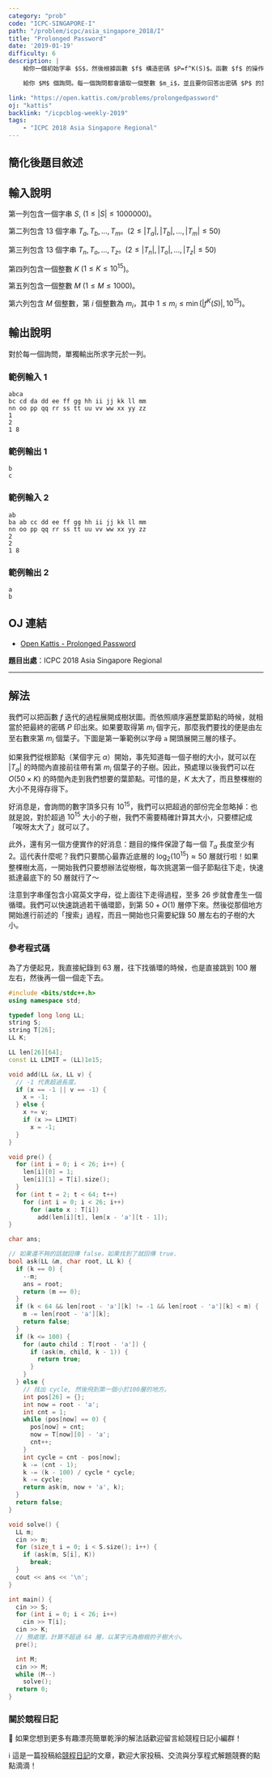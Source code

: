 ```yaml
---
category: "prob"
code: "ICPC-SINGAPORE-I"
path: "/problem/icpc/asia_singapore_2018/I"
title: "Prolonged Password"
date: '2019-01-19'
difficulty: 6
description: |
    給你一個初始字串 $S$，然後根據函數 $f$ 構造密碼 $P=f^K(S)$。函數 $f$ 的操作如下：對於 $S$ 的所有字元，把該字元同時換成對應的字串。同一個字元對應到的替換字串是固定的，如果看到 `a` 就換成 $T_a$、看到 `b` 就換成 $T_b$、依此類推。

    給你 $M$ 個詢問。每一個詢問都會讀取一個整數 $m_i$，並且要你回答出密碼 $P$ 的第 $m_i$ 個字元為何。

link: "https://open.kattis.com/problems/prolongedpassword"
oj: "kattis"
backlink: "/icpcblog-weekly-2019"
tags:
    - "ICPC 2018 Asia Singapore Regional"
---
```


## 簡化後題目敘述

<showvariable varname="description"></showvariable>

## 輸入說明

第一列包含一個字串 $S$, ($1\le |S|\le 1000000$)。

第二列包含 13 個字串 $T_a, T_b, \ldots, T_m$。($2\le |T_a|, |T_b|, \ldots, |T_m| \le 50$)

第三列包含 13 個字串 $T_n, T_o, \ldots, T_z$。($2\le |T_n|, |T_o|, \ldots, |T_z| \le 50$)

第四列包含一個整數 $K$ ($1\le K\le 10^{15}$)。

第五列包含一個整數 $M$ ($1\le M\le 1000$)。

第六列包含 $M$ 個整數，第 $i$ 個整數為 $m_i$，其中 $1\le m_i\le \min(|f^K(S)|, 10^{15})$。

## 輸出說明

對於每一個詢問，單獨輸出所求字元於一列。

### 範例輸入 1

```
abca
bc cd da dd ee ff gg hh ii jj kk ll mm
nn oo pp qq rr ss tt uu vv ww xx yy zz
1
2
1 8
```

### 範例輸出 1

```
b
c
```

### 範例輸入 2

```
ab
ba ab cc dd ee ff gg hh ii jj kk ll mm
nn oo pp qq rr ss tt uu vv ww xx yy zz
2
2
1 8
```

### 範例輸出 2

```
a
b
```

## OJ 連結

* [Open Kattis - Prolonged Password](https://open.kattis.com/problems/prolongedpassword)

**題目出處**：ICPC 2018 Asia Singapore Regional

---

## 解法

我們可以把函數 $f$ 迭代的過程展開成樹狀圖。而依照順序遍歷葉節點的時候，就相當於把最終的密碼 $P$ 印出來。如果要取得第 $m_i$ 個字元，那麼我們要找的便是由左至右數來第 $m_i$ 個葉子。下圖是第一筆範例以字母 `a` 開頭展開三層的樣子。

<display
    binary-tree
    complete
    depth='4'
    uihelper-content-map='{
        "a": {font: "24pt monospace", fontColor: "red"},
        "b": {font: "24pt monospace", fontColor: "blue"},
        "c": {font: "24pt monospace", fontColor: "green"},
        "d": {font: "24pt monospace", fontColor: "gold"},
        }'
    data='{
        value: ["a", "b", "c", "c", "d", "d", "a", "d", "a", "d", "d", "d", "d", "b", "c"]
    }'></display>

如果我們從根節點（某個字元 $\alpha$）開始，事先知道每一個子樹的大小，就可以在 $|T_\alpha|$ 的時間內直接前往帶有第 $m_i$ 個葉子的子樹。因此，預處理以後我們可以在 $O(50\times K)$ 的時間內走到我們想要的葉節點。可惜的是，$K$ 太大了，而且整棵樹的大小不見得存得下。

好消息是，會詢問的數字頂多只有 $10^{15}$，我們可以把超過的部份完全忽略掉：也就是說，對於超過 $10^{15}$ 大小的子樹，我們不需要精確計算其大小，只要標記成「唉呀太大了」就可以了。

此外，還有另一個方便實作的好消息：題目的條件保證了每一個 $T_\alpha$ 長度至少有 2。這代表什麼呢？我們只要關心最靠近底層的 $\log_2(10^{15})\approx 50$ 層就行啦！如果整棵樹太高，一開始我們只要想辦法從樹根，每次挑選第一個子節點往下走，快速抵達最底下的 50 層就行了～

注意到字串僅包含小寫英文字母，從上面往下走得過程，至多 26 步就會產生一個循環。我們可以快速跳過若干循環節，到第 $50+O(1)$ 層停下來。然後從那個地方開始進行前述的「搜索」過程，而且一開始也只需要紀錄 50 層左右的子樹的大小。

### 參考程式碼

為了方便起見，我直接紀錄到 63 層，往下找循環的時候，也是直接跳到 100 層左右，然後再一個一個走下去。

```cpp
#include <bits/stdc++.h>
using namespace std;

typedef long long LL;
string S;
string T[26];
LL K;

LL len[26][64];
const LL LIMIT = (LL)1e15;

void add(LL &x, LL v) {
  // -1 代表超過長度。
  if (x == -1 || v == -1) {
    x = -1;
  } else {
    x += v;
    if (x >= LIMIT)
      x = -1;
  }
}

void pre() {
  for (int i = 0; i < 26; i++) {
    len[i][0] = 1;
    len[i][1] = T[i].size();
  }
  for (int t = 2; t < 64; t++)
    for (int i = 0; i < 26; i++)
      for (auto x : T[i])
        add(len[i][t], len[x - 'a'][t - 1]);
}

char ans;

// 如果還不夠的話就回傳 false，如果找到了就回傳 true.
bool ask(LL &m, char root, LL k) {
  if (k == 0) {
    --m;
    ans = root;
    return (m == 0);
  }
  if (k < 64 && len[root - 'a'][k] != -1 && len[root - 'a'][k] < m) {
    m -= len[root - 'a'][k];
    return false;
  }
  if (k <= 100) {
    for (auto child : T[root - 'a']) {
      if (ask(m, child, k - 1)) {
        return true;
      }
    }
  } else {
    // 找出 cycle, 然後飛到第一個小於100層的地方。
    int pos[26] = {};
    int now = root - 'a';
    int cnt = 1;
    while (pos[now] == 0) {
      pos[now] = cnt;
      now = T[now][0] - 'a';
      cnt++;
    }
    int cycle = cnt - pos[now];
    k -= (cnt - 1);
    k -= (k - 100) / cycle * cycle;
    k -= cycle;
    return ask(m, now + 'a', k);
  }
  return false;
}

void solve() {
  LL m;
  cin >> m;
  for (size_t i = 0; i < S.size(); i++) {
    if (ask(m, S[i], K))
      break;
  }
  cout << ans << '\n';
}

int main() {
  cin >> S;
  for (int i = 0; i < 26; i++)
    cin >> T[i];
  cin >> K;
  // 預處理，計算不超過 64 層，以某字元為樹根的子樹大小。
  pre();

  int M;
  cin >> M;
  while (M--)
    solve();
  return 0;
}
```

### 關於競程日記

🍅 如果您想到更多有趣漂亮簡單乾淨的解法話歡迎留言給競程日記小編群！

ℹ️ 這是一篇投稿給[競程日記](https://www.facebook.com/競程日記-1514973425463954/)的文章，歡迎大家投稿、交流與分享程式解題競賽的點點滴滴！